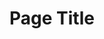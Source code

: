 <!DOCTYPE html>
<html lang="en">

<head>
  <meta charset="utf-8">
  <meta name="viewport" content="width=device-width, initial-scale=1">
  <link rel="stylesheet" href="styles.css">
</head>

<body>
  <h1>Page Title</h1>
</body>

</html>
